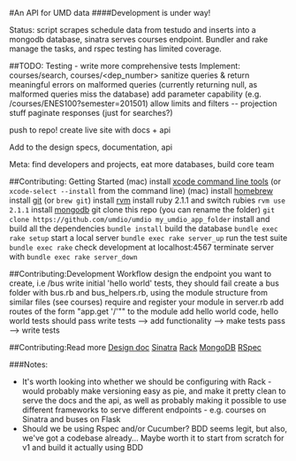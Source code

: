 #An API for UMD data 
####Development is under way!

Status: script scrapes schedule data from testudo and inserts into a mongodb database, sinatra serves courses endpoint. Bundler and rake manage the tasks, and rspec testing has limited coverage.

##TODO:
Testing - write more comprehensive tests
Implement: courses/search, courses/<dep_number>
sanitize queries & return meaningful errors on malformed queries (currently returning null, as malformed queries miss the database)
add parameter capability (e.g. /courses/ENES100?semester=201501)
  allow limits and filters -- projection stuff
paginate responses (just for searches?)

push to repo!
create live site with docs + api

Add to the design specs, documentation, api

Meta: find developers and projects, eat more databases, build core team

##Contributing: Getting Started
(mac) install [xcode command line tools](https://developer.apple.com/xcode/) (or `xcode-select --install` from the command line)
(mac) install [homebrew](http://brew.sh/)
install [git](http://git-scm.com/) (or `brew git`)
install [rvm](https://rvm.io/rvm/install) 
install ruby 2.1.1 and switch rubies `rvm use 2.1.1`
install [mongodb](http://docs.mongodb.org/manual/installation/)
git clone this repo (you can rename the folder) `git clone https://github.com/umdio/umdio my_umdio_app_folder`
install and build all the dependencies `bundle install`
build the database `bundle exec rake setup`
start a local server `bundle exec rake server_up`
run the test suite `bundle exec rake`
check development at localhost:4567
terminate server with `bundle exec rake server_down`

##Contributing:Development Workflow
design the endpoint you want to create, i.e /bus
write initial 'hello world' tests, they should fail
create a bus folder with bus.rb and bus_helpers.rb, using the module structure from similar files (see courses)
require and register your module in server.rb
add routes of the form "app.get '/<endpoint>'""  to the module
add hello world code, hello world tests should pass
write tests --> add functionality --> make tests pass --> write tests

##Contributing:Read more
[Design doc](https://docs.google.com/document/d/11uslF3ftvQ3It-NRXs7iRgI34S0MxvqV2S1jioXPcL0/edit?usp=sharing)
[Sinatra](http://www.sinatrarb.com/)
[Rack](http://rack.github.io/)
[MongoDB](http://www.mongodb.org/)
[RSpec](http://rspec.info/)


###Notes:

- It's worth looking into whether we should be configuring with Rack - would probably make versioning easy as pie, and make it pretty clean to serve the docs and the api, as well as probably making it possible to use different frameworks to serve different endpoints - e.g. courses on Sinatra and buses on Flask
- Should we be using Rspec and/or Cucumber? BDD seems legit, but also, we've got a codebase already... Maybe worth it to start from scratch for v1 and build it actually using BDD
